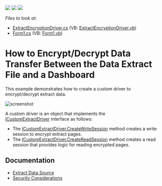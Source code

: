 <!-- default badges list -->
![](https://img.shields.io/endpoint?url=https://codecentral.devexpress.com/api/v1/VersionRange/128581151/19.1.3%2B)
[![](https://img.shields.io/badge/Open_in_DevExpress_Support_Center-FF7200?style=flat-square&logo=DevExpress&logoColor=white)](https://supportcenter.devexpress.com/ticket/details/T437252)
[![](https://img.shields.io/badge/📖_How_to_use_DevExpress_Examples-e9f6fc?style=flat-square)](https://docs.devexpress.com/GeneralInformation/403183)
<!-- default badges end -->
<!-- default file list -->
*Files to look at*:

* [ExtractEncryptionDriver.cs](./CS/Dashboard_CustomExtractDriver/ExtractEncryptionDriver.cs) (VB: [ExtractEncryptionDriver.vb](./VB/Dashboard_CustomExtractDriver/ExtractEncryptionDriver.vb))
* [Form1.cs](./CS/Dashboard_CustomExtractDriver/Form1.cs) (VB: [Form1.vb](./VB/Dashboard_CustomExtractDriver/Form1.vb))
<!-- default file list end -->
# How to Encrypt/Decrypt Data Transfer Between the Data Extract File and a Dashboard

This example demonstrates how to create a custom driver to encrypt/decrypt extract data. 

![screenshot](/images/screenshot.png)


A custom driver is an object that implements the <a href="https://documentation.devexpress.com/#Dashboard/clsDevExpressDashboardCommonICustomExtractDrivertopic">ICustomExtractDriver</a> interface as follows: 
* The <a href="https://documentation.devexpress.com/#Dashboard/DevExpressDashboardCommonICustomExtractDriver_CreateWriteSessiontopic">ICustomExtractDriver.CreateWriteSession</a> method creates a write session to encrypt extract pages.
* The <a href="https://documentation.devexpress.com/#Dashboard/DevExpressDashboardCommonICustomExtractDriver_CreateReadSessiontopic">ICustomExtractDriver.CreateReadSession</a> method creates a read session that provides logic for reading encrypted pages.

## Documentation

- [Extract Data Source](https://docs.devexpress.com/Dashboard/115900/)
- [Security Considerations](https://docs.devexpress.com/Dashboard/113775)
